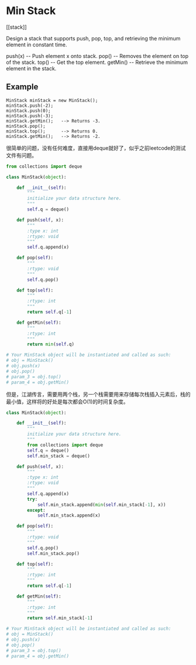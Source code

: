 # Min Stack

[[stack]]

Design a stack that supports push, pop, top, and retrieving the minimum element in constant time.

push(x) -- Push element x onto stack.
pop() -- Removes the element on top of the stack.
top() -- Get the top element.
getMin() -- Retrieve the minimum element in the stack.

## Example

```text
MinStack minStack = new MinStack();
minStack.push(-2);
minStack.push(0);
minStack.push(-3);
minStack.getMin();   --> Returns -3.
minStack.pop();
minStack.top();      --> Returns 0.
minStack.getMin();   --> Returns -2.
```

很简单的问题，没有任何难度，直接用deque就好了，似乎之前leetcode的测试文件有问题。

```python
from collections import deque

class MinStack(object):

    def __init__(self):
        """
        initialize your data structure here.
        """
        self.q = deque()

    def push(self, x):
        """
        :type x: int
        :rtype: void
        """
        self.q.append(x)

    def pop(self):
        """
        :rtype: void
        """
        self.q.pop()

    def top(self):
        """
        :rtype: int
        """
        return self.q[-1]

    def getMin(self):
        """
        :rtype: int
        """
        return min(self.q)

# Your MinStack object will be instantiated and called as such:
# obj = MinStack()
# obj.push(x)
# obj.pop()
# param_3 = obj.top()
# param_4 = obj.getMin()
```

但是，江湖传言，需要用两个栈，另一个栈需要用来存储每次栈插入元素后，栈的最小值，这样将的好处是每次都会O(1)的时间复杂度。

```python
class MinStack(object):

    def __init__(self):
        """
        initialize your data structure here.
        """
        from collections import deque
        self.q = deque()
        self.min_stack = deque()

    def push(self, x):
        """
        :type x: int
        :rtype: void
        """
        self.q.append(x)
        try:
            self.min_stack.append(min(self.min_stack[-1], x))
        except:
            self.min_stack.append(x)

    def pop(self):
        """
        :rtype: void
        """
        self.q.pop()
        self.min_stack.pop()

    def top(self):
        """
        :rtype: int
        """
        return self.q[-1]

    def getMin(self):
        """
        :rtype: int
        """
        return self.min_stack[-1]

# Your MinStack object will be instantiated and called as such:
# obj = MinStack()
# obj.push(x)
# obj.pop()
# param_3 = obj.top()
# param_4 = obj.getMin()
```
